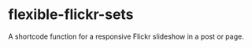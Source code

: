 flexible-flickr-sets
====================

A shortcode function for a responsive Flickr slideshow in a post or page.